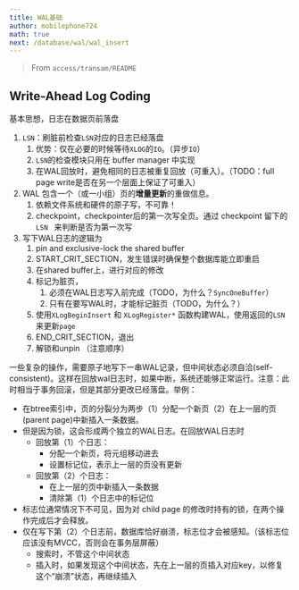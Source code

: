```yaml
---
title: WAL基础
author: mobilephone724
math: true
next: /database/wal/wal_insert
---
```

> From `access/transam/README`

## Write-Ahead Log Coding

基本思想，日志在数据页前落盘

1. `LSN`：刷脏前检查`LSN`对应的日志已经落盘
    1. 优势：仅在必要的时候等待`XLOG`的`IO`。（异步`IO`）
    2. `LSN`的检查模块只用在 buffer manager 中实现
    3. 在WAL回放时，避免相同的日志被重复回放（可重入）。（TODO：full page write是否在另一个层面上保证了可重入）
2. WAL 包含一个（或一小组）页的**增量更新**的重做信息。
    1. 依赖文件系统和硬件的原子写，不可靠！
    2. checkpoint，checkpointer后的第一次写全页。通过 checkpoint 留下的 `LSN ` 来判断是否为第一次写
3. 写下WAL日志的逻辑为
    1. pin and exclusive-lock the shared buffer 
    2. START_CRIT_SECTION，发生错误时确保整个数据库能立即重启
    3. 在shared buffer上，进行对应的修改
    4. 标记为脏页，
        1. 必须在WAL日志写入前完成（TODO，为什么？`SyncOneBuffer`）
        2. 只有在要写WAL时，才能标记脏页（TODO，为什么？）
    5. 使用`XLogBeginInsert` 和 `XLogRegister*` 函数构建WAL，使用返回的`LSN`来更新`page`
    6. END_CRIT_SECTION，退出
    7. 解锁和unpin （注意顺序）

一些复杂的操作，需要原子地写下一串WAL记录，但中间状态必须自洽(self-consistent)。这样在回放wal日志时，如果中断，系统还能够正常运行。注意：此时相当于事务回滚，但是其部分更改已经落盘。举例：
* 在btree索引中，页的分裂分为两步（1）分配一个新页（2）在上一层的页(parent page)中新插入一条数据。
* 但是因为锁，这会形成两个独立的WAL日志。在回放WAL日志时
    * 回放第（1）个日志：
        * 分配一个新页，将元组移动进去
        * 设置标记位，表示上一层的页没有更新
    * 回放第（2）个日志：
        * 在上一层的页中新插入一条数据
        * 清除第（1）个日志中的标记位
* 标志位通常情况下不可见，因为对 child page 的修改时持有的锁，在两个操作完成后才会释放。
* 仅在写下第（2）个日志前，数据库恰好崩溃，标志位才会被感知。（该标志位应该没有MVCC，否则会在事务层屏蔽）
    * 搜索时，不管这个中间状态
    * 插入时，如果发现这个中间状态，先在上一层的页插入对应key，以修复这个“崩溃”状态，再继续插入

